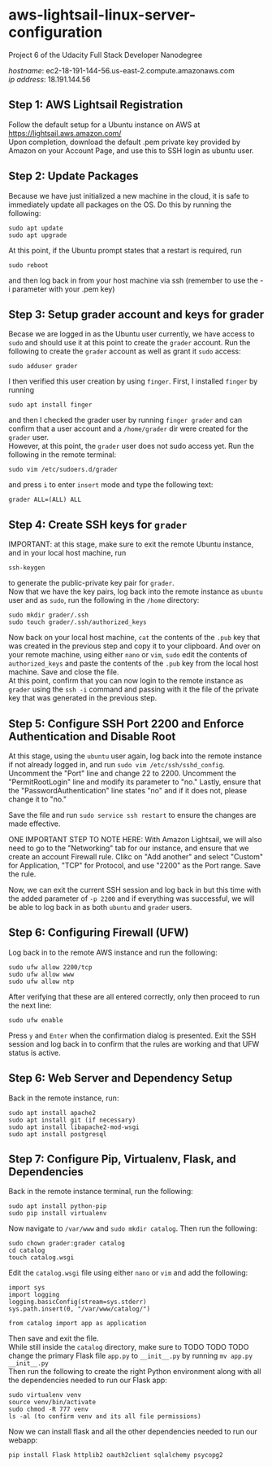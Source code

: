 # aws-lightsail-linux-server-configuration

Project 6 of the Udacity Full Stack Developer Nanodegree

_hostname_:   ec2-18-191-144-56.us-east-2.compute.amazonaws.com  
_ip address_: 18.191.144.56

## Step 1: AWS Lightsail Registration
Follow the default setup for a Ubuntu instance on AWS at https://lightsail.aws.amazon.com/  
Upon completion, download the default .pem private key provided by Amazon on your Account Page, and use this to SSH login as ubuntu user.  

## Step 2: Update Packages
Because we have just initialized a new machine in the cloud, it is safe to immediately update all packages on the OS. Do this by running the following:
```
sudo apt update
sudo apt upgrade
```
At this point, if the Ubuntu prompt states that a restart is required, run
```
sudo reboot
```
and then log back in from your host machine via ssh (remember to use the -i parameter with your .pem key)

## Step 3:  Setup grader account and keys for grader
Becase we are logged in as the Ubuntu user currently, we have access to `sudo` and should use it at this point to create the `grader` account. Run the following to create the `grader` account as well as grant it `sudo` access:
```
sudo adduser grader
```
I then verified this user creation by using `finger`. First, I installed `finger` by running
```
sudo apt install finger
```
and then I checked the grader user by running `finger grader` and can confirm that a user account and a `/home/grader` dir were created for the `grader` user.  
However, at this point, the `grader` user does not sudo access yet. Run the following in the remote terminal:
```
sudo vim /etc/sudoers.d/grader
```
and press `i` to enter `insert` mode and type the following text:
```
grader ALL=(ALL) ALL
```

## Step 4: Create SSH keys for `grader`
IMPORTANT: at this stage, make sure to exit the remote Ubuntu instance, and in your local host machine, run
```
ssh-keygen
```
to generate the public-private key pair for `grader`.  
Now that we have the key pairs, log back into the remote instance as `ubuntu` user and as `sudo`, run the following in the `/home` directory:
```
sudo mkdir grader/.ssh
sudo touch grader/.ssh/authorized_keys
```
Now back on your local host machine, `cat` the contents of the `.pub` key that was created in the previous step and copy it to your clipboard. And over on your remote machine, using either `nano` or `vim`, `sudo` edit the contents of `authorized_keys` and paste the contents of the `.pub` key from the local host machine. Save and close the file.   
At this point, confirm that you can now login to the remote instance as `grader` using the `ssh -i` command and passing with it the file of the private key that was generated in the previous step.  

## Step 5: Configure SSH Port 2200 and Enforce Authentication and Disable Root
At this stage, using the `ubuntu` user again, log back into the remote instance if not already logged in, and run `sudo vim /etc/ssh/sshd_config`.  
Uncomment the "Port" line and change 22 to 2200. Uncomment the "PermitRootLogin" line and modify its parameter to "no." Lastly, ensure that the "PasswordAuthentication" line states "no" and if it does not, please change it to "no."  

Save the file and run `sudo service ssh restart` to ensure the changes are made effective.

ONE IMPORTANT STEP TO NOTE HERE: With Amazon Lightsail, we will also need to go to the "Networking" tab for our instance, and ensure that we create an account Firewall rule. Clikc on "Add another" and select "Custom" for Application, "TCP" for Protocol, and use "2200" as the Port range. Save the rule.  

Now, we can exit the current SSH session and log back in but this time with the added parameter of `-p 2200` and if everything was successful, we will be able to log back in as both `ubuntu` and `grader` users.  


## Step 6: Configuring Firewall (UFW)
Log back in to the remote AWS instance and run the following:
```
sudo ufw allow 2200/tcp
sudo ufw allow www
sudo ufw allow ntp
```
After verifying that these are all entered correctly, only then proceed to run the next line:
```
sudo ufw enable
```
Press `y` and `Enter` when the confirmation dialog is presented. 
Exit the SSH session and log back in to confirm that the rules are working and that UFW status is active. 

## Step 6: Web Server and Dependency Setup
Back in the remote instance, run:
```
sudo apt install apache2
sudo apt install git (if necessary)
sudo apt install libapache2-mod-wsgi
sudo apt install postgresql
```

## Step 7: Configure Pip, Virtualenv, Flask, and Dependencies
Back in the remote instance terminal, run the following:
```
sudo apt install python-pip
sudo pip install virtualenv
```  
Now navigate to `/var/www` and `sudo mkdir catalog`.  Then run the following:
```
sudo chown grader:grader catalog
cd catalog
touch catalog.wsgi
```
Edit the `catalog.wsgi` file using either `nano` or `vim` and add the following:  
```
import sys
import logging
logging.basicConfig(stream=sys.stderr)
sys.path.insert(0, "/var/www/catalog/")

from catalog import app as application
```
Then save and exit the file.   
While still inside the `catalog` directory, make sure to
TODO
TODO
TODO
change the primary Flask file `app.py` to `__init__.py` by running `mv app.py __init__.py`  
Then run the following to create the right Python environment along with all the dependencies needed to run our Flask app:
```
sudo virtualenv venv
source venv/bin/activate
sudo chmod -R 777 venv
ls -al (to confirm venv and its all file permissions)
```
Now we can install flask and all the other dependencies needed to run our webapp:
```
pip install Flask httplib2 oauth2client sqlalchemy psycopg2
```
